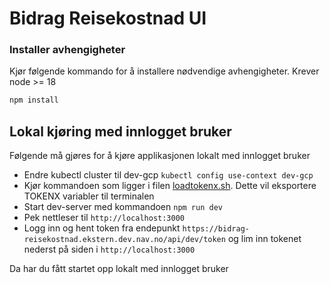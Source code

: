# Bidrag Reisekostnad UI

### Installer avhengigheter
Kjør følgende kommando for å installere nødvendige avhengigheter. Krever node >= 18
```bash
npm install
```
## Lokal kjøring med innlogget bruker
Følgende må gjøres for å kjøre applikasjonen lokalt med innlogget bruker
* Endre kubectl cluster til dev-gcp ``kubectl config use-context dev-gcp``
* Kjør kommandoen som ligger i filen [loadtokenx.sh](loadtokenx.sh). Dette vil eksportere TOKENX variabler til terminalen
* Start dev-server med kommandoen ``npm run dev``
* Pek nettleser til ``http://localhost:3000``
* Logg inn og hent token fra endepunkt ``https://bidrag-reisekostnad.ekstern.dev.nav.no/api/dev/token`` og lim inn tokenet nederst på siden i ``http://localhost:3000``

Da har du fått startet opp lokalt med innlogget bruker

